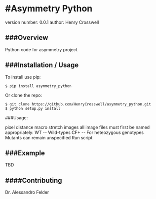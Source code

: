#Asymmetry Python
===============================

version number: 0.0.1
author: Henry Crosswell

###Overview
--------

Python code for asymmetry project

###Installation / Usage
--------------------

To install use pip:

    $ pip install asymmetry_python


Or clone the repo:

    $ git clone https://github.com/HenryCrosswell/asymmetry_python.git
    $ python setup.py install
    
###Usage:

pixel distance macro
stretch images 
all image files must first be named appropriately:
    WT -- Wild-types
    CF+ -- For heteozygous genotypes
    Mutants can remain unspecified
Run script

###Example
-------

TBD

####Contributing
------------

Dr. Alessandro Felder


